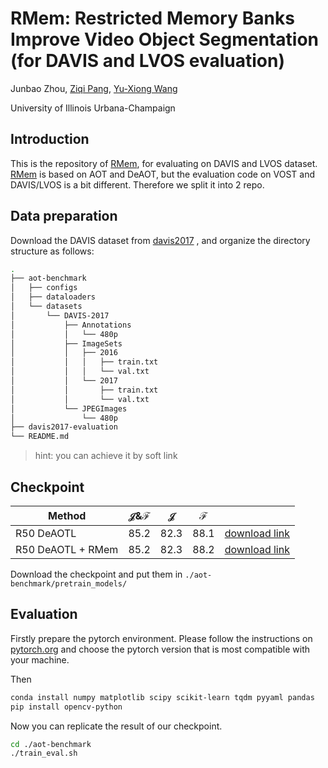 # RMem: Restricted Memory Banks Improve Video Object Segmentation (for DAVIS and LVOS evaluation)

Junbao Zhou, [Ziqi Pang](https://ziqipang.github.io/), [Yu-Xiong Wang](https://yxw.web.illinois.edu/)

University of Illinois Urbana-Champaign

## Introduction

This is the repository of [RMem](https://github.com/Restricted-Memory/RMem), for evaluating on DAVIS and LVOS dataset. [RMem](https://github.com/Restricted-Memory/RMem) is based on AOT and DeAOT, but the evaluation code on VOST and DAVIS/LVOS is a bit different. Therefore we split it into 2 repo.


## Data preparation

Download the DAVIS dataset from [davis2017](https://davischallenge.org/davis2017/code.html) , and organize the directory structure as follows:

```bash
.
├── aot-benchmark
│   ├── configs
│   ├── dataloaders
│   └── datasets
│       └── DAVIS-2017
│           ├── Annotations
│           │   └── 480p
│           ├── ImageSets
│           │   ├── 2016
│           │   │   ├── train.txt
│           │   │   └── val.txt
│           │   └── 2017
│           │       ├── train.txt
│           │       └── val.txt
│           └── JPEGImages
│               └── 480p
├── davis2017-evaluation
└── README.md
```

> hint: you can achieve it by soft link

## Checkpoint

| Method            | $\mathcal{J} \& \mathcal{F}$ | $\mathcal{J}$ | $\mathcal{F}$ |                                             |
| ----------------- | ---------------------------- | ------------- | ------------- | ------------------------------------------- |
| R50 DeAOTL        | 85.2                         | 82.3          | 88.1          | [download link][deaot-vanilla-ckpt-link]    |
| R50 DeAOTL + RMem | 85.2                         | 82.3          | 88.2          | [download link][deaot-rmem-davis-ckpt-link] |

Download the checkpoint and put them in `./aot-benchmark/pretrain_models/`

[deaot-rmem-davis-ckpt-link]: https://drive.google.com/file/d/1eVpkueDix6xOoq0C_V_Ei9BK7OXQ4uX5/view?usp=sharing

[deaot-vanilla-ckpt-link]: https://drive.google.com/file/d/1edAk8O2PWRS4jpD3m8K_H1kmj89VF-sd/view?usp=sharing

## Evaluation

Firstly prepare the pytorch environment. Please follow the instructions on [pytorch.org](https://pytorch.org/) and choose the pytorch version that is most compatible with your machine.

Then
```bash
conda install numpy matplotlib scipy scikit-learn tqdm pyyaml pandas
pip install opencv-python
```

Now you can replicate the result of our checkpoint.
```bash
cd ./aot-benchmark
./train_eval.sh
```
